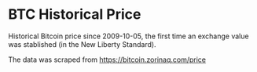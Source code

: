 # BTC Historical Price
Historical Bitcoin price since 2009-10-05, the first time an exchange value was stablished (in the New Liberty Standard).

The data was scraped from https://bitcoin.zorinaq.com/price
